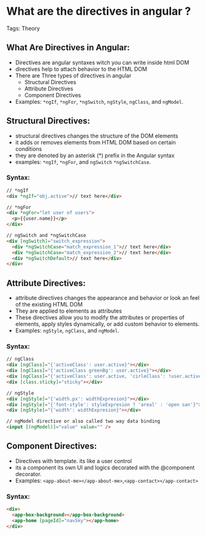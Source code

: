 # What are the directives in angular ?

Tags: Theory

## W**hat Are Directives in Angular:**

- Directives are angular syntaxes witch you can write inside html DOM
- directives help to attach behavior to the HTML DOM
- There are Three types of directives in angular
    - Structural Directives
    - Attribute Directives
    - Component Directives
- Examples: `*ngIf`, `*ngFor`, `*ngSwitch`, `ngStyle`, `ngClass`, and `ngModel`.

## **Structural Directives**:

- structural directives changes the structure of the DOM elements
- it adds or removes elements from HTML DOM based on certain conditions
- they are denoted by an asterisk (*) prefix in the Angular syntax
- examples: `*ngIf`, `*ngFor`, and `ngSwitch` `*ngSwitchCase`.

### Syntax:

```html
// *ngIf
<div *ngIf="obj.active">// text here</div>

// *ngFor
<div *ngFor="let user of users">
  <p>{{user.name}}</p>
</div>

// ngSwitch and *ngSwitchCase
<div [ngSwitch]="switch_expression">
  <div *ngSwitchCase="match_expression_1">// text here</div>
  <div *ngSwitchCase="match_expression_2">// text here</div>
  <div *ngSwitchDefault>// text here</div>
</div>
```

## **Attribute Directives**:

- attribute directives changes the appearance and behavior or look an feel of the existing HTML DOM
- They are applied to elements as attributes
- These directives allow you to modify the attributes or properties of elements, apply styles dynamically, or add custom behavior to elements.
- Examples: `ngStyle`, `ngClass`, and `ngModel`.

### Syntax:

```html
// ngClass
<div [ngClass]="{'activeClass': user.active}"></div>
<div [ngClass]="{'activeClass greenBg': user.active}"></div>
<div [ngClass]="{'activeClass': user.active, 'cirleClass': !user.active}"></div>
<div [class.sticky]="sticky"></div>

// ngStyle
<div [ngStyle]="{'width.px': widthExpresion}"></div>
<div [ngStyle]="{'font-style': styleExpresion ? 'areal' : 'open san'}"></div>
<div [ngStyle]="{'width': widthExpresion}"></div>

// ngModel directive or also called two way data binding
<input [(ngModel)]="value" value="" />
```

## **Component Directives**:

- Directives with template. its like a user control
- its a component its own UI and logics decorated with the @component decorator.
- Examples: `<app-about-me></app-about-me>`,`<app-contact></app-contact>`

### Syntax:

```html
<div>
  <app-box-background></app-box-background>
  <app-home [pageId]="navSky"></app-home>
</div>
```